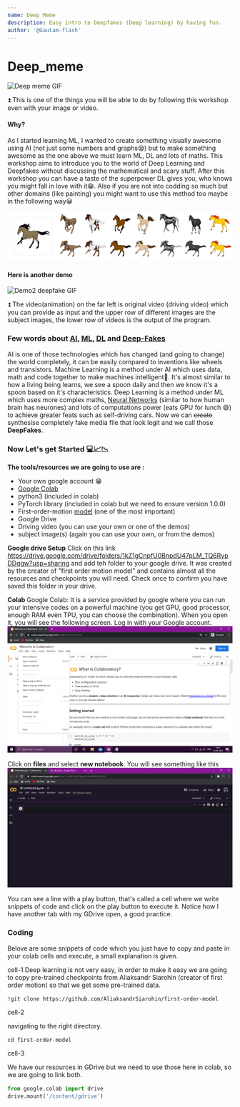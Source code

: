 ```yaml
---
name: Deep Meme
description: Easy intro to Deepfakes (Deep learning) by having fun.
author: '@Gautam-flash'
---
```



# Deep_meme

![Deep meme GIF](file/deep_meme-teaser-min.gif)

⏫ This is one of the things you will be able to do by following this workshop even with your image or video.

#### Why?
As I started learning ML, I wanted to create something visually awesome using AI (not just some numbers and graphs😪) but to make something awesome as the one above we must learn ML, DL and lots of maths. This workshop aims to introduce you to the world of Deep Learning and Deepfakes without discussing the mathematical and scary stuff. After this workshop you can have a taste of the superpower DL gives you, who knows you might fall in love with it😁. Also if you are not into codding so much but other domains (like painting) you might want to use this method too maybe in the following way😀

![Demo work GIF](file/mgif-teaser.gif)

#### Here is another demo
![Demo2 deepfake GIF](file/fashion-teaser.gif)

⏫ The video(animation) on the far left is original video (driving video) which you can provide as input and the upper row of different images are the subject images, the lower row of videos is the output of the program.

### Few words about [AI](https://en.wikipedia.org/wiki/Artificial_intelligence), [ML](https://en.wikipedia.org/wiki/Machine_learning), [DL](https://en.wikipedia.org/wiki/Deep_learning) and [Deep-Fakes](https://en.wikipedia.org/wiki/Deepfake)
AI is one of those technologies which has changed (and going to change) the world completely, it can be easily compared to inventions like wheels and transistors. 
Machine Learning is a method under AI which uses data, math and code together to make machines intelligent🧠. It's almost similar to how a living being learns, we see a spoon daily and then we know it's a spoon based on it's characteristics. Deep Learning is a method under ML which uses more complex maths, [Neural Networks](https://en.wikipedia.org/wiki/Neural_network) (similar to how human brain has neurones) and lots of computations power (eats GPU for lunch 😅) to achieve greater feats such as self-driving cars.
Now we can <s>create</s> synthesise completely fake media file that look legit and we call those <b>DeepFakes</b>.
<br>

### Now Let's get Started 💻📈📉

<b>The tools/resources we are going to use are :</b>

- Your own google account 😁
- [Google Colab](https://colab.research.google.com/)
- python3 (included in colab)
- PyTorch library (included in colab but we need to ensure version 1.0.0)
- First-order-motion [model](https://github.com/AliaksandrSiarohin/first-order-model) (one of the most important)
- Google Drive
- Driving video (you can use your own or one of the demos)
- subject image(s) (again you can use your own, or from the demos)

<b>Google drive Setup</b>
Click on this link https://drive.google.com/drive/folders/1kZ1gCnpfU0BnpdU47pLM_TQ6RypDDqgw?usp=sharing and add teh folder to your google drive. It was created by the creator of "first order motion model" and contains almost all the resources and checkpoints you will need. Check once to confirm you have saved this folder in your drive.

<b>Colab </b>
Google Colab: It is a service provided by google where you can run your intensive codes on a powerful machine (you get GPU, good processor, enough RAM even TPU, you can choose the combination). When you open it, you will see the following screen.
Log in with your Google account.
![colab home screen](file/colab.png)

Click on <b>files</b> and select <b>new notebook</b>.
You will see something like this 
![colab-coding-screen](file/empty-colab.png)

You can see a line with a play button, that's called a cell where we write snippets of code and click on the play button to execute it.
Notice how I have another tab with my GDrive open, a good practice.

### Coding
Belove are some snippets of code which you just have to copy and paste in your colab cells and execute, a small explanation is given.

cell-1 
Deep learning is not very easy, in order to make it easy we are going to copy pre-trained checkpoints from Aliaksandr Siarohin (creator of first order motion) so that we get some pre-trained data.

```jupyter-notebook
!git clone https://github.com/AliaksandrSiarohin/first-order-model
```
cell-2

navigating to the right directory.
```python
cd first-order-model
```

cell-3

We have our resources in GDrive but we need to use those here in colab, so we are going to link both.
```python
from google.colab import drive
drive.mount('/content/gdrive')
```
